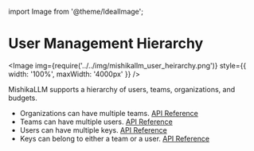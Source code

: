 import Image from '@theme/IdealImage';


# User Management Hierarchy

<Image img={require('../../img/mishikallm_user_heirarchy.png')} style={{ width: '100%', maxWidth: '4000px' }} />

MishikaLLM supports a hierarchy of users, teams, organizations, and budgets.

- Organizations can have multiple teams. [API Reference](https://mishikallm-api.up.railway.app/#/organization%20management)
- Teams can have multiple users. [API Reference](https://mishikallm-api.up.railway.app/#/team%20management)
- Users can have multiple keys. [API Reference](https://mishikallm-api.up.railway.app/#/budget%20management)
- Keys can belong to either a team or a user. [API Reference](https://mishikallm-api.up.railway.app/#/end-user%20management)
